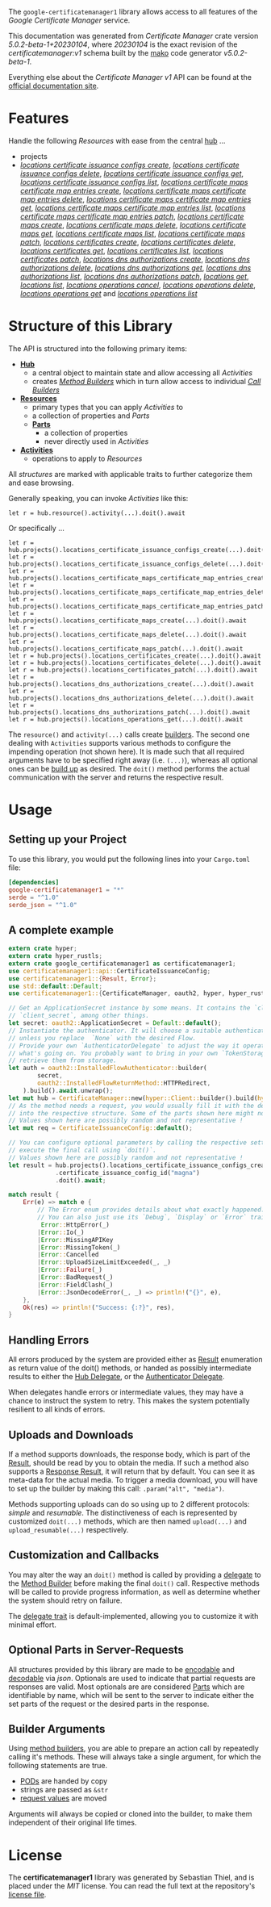 <!---
DO NOT EDIT !
This file was generated automatically from 'src/generator/templates/api/README.md.mako'
DO NOT EDIT !
-->
The `google-certificatemanager1` library allows access to all features of the *Google Certificate Manager* service.

This documentation was generated from *Certificate Manager* crate version *5.0.2-beta-1+20230104*, where *20230104* is the exact revision of the *certificatemanager:v1* schema built by the [mako](http://www.makotemplates.org/) code generator *v5.0.2-beta-1*.

Everything else about the *Certificate Manager* *v1* API can be found at the
[official documentation site](https://cloud.google.com/certificate-manager).
# Features

Handle the following *Resources* with ease from the central [hub](https://docs.rs/google-certificatemanager1/5.0.2-beta-1+20230104/google_certificatemanager1/CertificateManager) ... 

* projects
 * [*locations certificate issuance configs create*](https://docs.rs/google-certificatemanager1/5.0.2-beta-1+20230104/google_certificatemanager1/api::ProjectLocationCertificateIssuanceConfigCreateCall), [*locations certificate issuance configs delete*](https://docs.rs/google-certificatemanager1/5.0.2-beta-1+20230104/google_certificatemanager1/api::ProjectLocationCertificateIssuanceConfigDeleteCall), [*locations certificate issuance configs get*](https://docs.rs/google-certificatemanager1/5.0.2-beta-1+20230104/google_certificatemanager1/api::ProjectLocationCertificateIssuanceConfigGetCall), [*locations certificate issuance configs list*](https://docs.rs/google-certificatemanager1/5.0.2-beta-1+20230104/google_certificatemanager1/api::ProjectLocationCertificateIssuanceConfigListCall), [*locations certificate maps certificate map entries create*](https://docs.rs/google-certificatemanager1/5.0.2-beta-1+20230104/google_certificatemanager1/api::ProjectLocationCertificateMapCertificateMapEntryCreateCall), [*locations certificate maps certificate map entries delete*](https://docs.rs/google-certificatemanager1/5.0.2-beta-1+20230104/google_certificatemanager1/api::ProjectLocationCertificateMapCertificateMapEntryDeleteCall), [*locations certificate maps certificate map entries get*](https://docs.rs/google-certificatemanager1/5.0.2-beta-1+20230104/google_certificatemanager1/api::ProjectLocationCertificateMapCertificateMapEntryGetCall), [*locations certificate maps certificate map entries list*](https://docs.rs/google-certificatemanager1/5.0.2-beta-1+20230104/google_certificatemanager1/api::ProjectLocationCertificateMapCertificateMapEntryListCall), [*locations certificate maps certificate map entries patch*](https://docs.rs/google-certificatemanager1/5.0.2-beta-1+20230104/google_certificatemanager1/api::ProjectLocationCertificateMapCertificateMapEntryPatchCall), [*locations certificate maps create*](https://docs.rs/google-certificatemanager1/5.0.2-beta-1+20230104/google_certificatemanager1/api::ProjectLocationCertificateMapCreateCall), [*locations certificate maps delete*](https://docs.rs/google-certificatemanager1/5.0.2-beta-1+20230104/google_certificatemanager1/api::ProjectLocationCertificateMapDeleteCall), [*locations certificate maps get*](https://docs.rs/google-certificatemanager1/5.0.2-beta-1+20230104/google_certificatemanager1/api::ProjectLocationCertificateMapGetCall), [*locations certificate maps list*](https://docs.rs/google-certificatemanager1/5.0.2-beta-1+20230104/google_certificatemanager1/api::ProjectLocationCertificateMapListCall), [*locations certificate maps patch*](https://docs.rs/google-certificatemanager1/5.0.2-beta-1+20230104/google_certificatemanager1/api::ProjectLocationCertificateMapPatchCall), [*locations certificates create*](https://docs.rs/google-certificatemanager1/5.0.2-beta-1+20230104/google_certificatemanager1/api::ProjectLocationCertificateCreateCall), [*locations certificates delete*](https://docs.rs/google-certificatemanager1/5.0.2-beta-1+20230104/google_certificatemanager1/api::ProjectLocationCertificateDeleteCall), [*locations certificates get*](https://docs.rs/google-certificatemanager1/5.0.2-beta-1+20230104/google_certificatemanager1/api::ProjectLocationCertificateGetCall), [*locations certificates list*](https://docs.rs/google-certificatemanager1/5.0.2-beta-1+20230104/google_certificatemanager1/api::ProjectLocationCertificateListCall), [*locations certificates patch*](https://docs.rs/google-certificatemanager1/5.0.2-beta-1+20230104/google_certificatemanager1/api::ProjectLocationCertificatePatchCall), [*locations dns authorizations create*](https://docs.rs/google-certificatemanager1/5.0.2-beta-1+20230104/google_certificatemanager1/api::ProjectLocationDnsAuthorizationCreateCall), [*locations dns authorizations delete*](https://docs.rs/google-certificatemanager1/5.0.2-beta-1+20230104/google_certificatemanager1/api::ProjectLocationDnsAuthorizationDeleteCall), [*locations dns authorizations get*](https://docs.rs/google-certificatemanager1/5.0.2-beta-1+20230104/google_certificatemanager1/api::ProjectLocationDnsAuthorizationGetCall), [*locations dns authorizations list*](https://docs.rs/google-certificatemanager1/5.0.2-beta-1+20230104/google_certificatemanager1/api::ProjectLocationDnsAuthorizationListCall), [*locations dns authorizations patch*](https://docs.rs/google-certificatemanager1/5.0.2-beta-1+20230104/google_certificatemanager1/api::ProjectLocationDnsAuthorizationPatchCall), [*locations get*](https://docs.rs/google-certificatemanager1/5.0.2-beta-1+20230104/google_certificatemanager1/api::ProjectLocationGetCall), [*locations list*](https://docs.rs/google-certificatemanager1/5.0.2-beta-1+20230104/google_certificatemanager1/api::ProjectLocationListCall), [*locations operations cancel*](https://docs.rs/google-certificatemanager1/5.0.2-beta-1+20230104/google_certificatemanager1/api::ProjectLocationOperationCancelCall), [*locations operations delete*](https://docs.rs/google-certificatemanager1/5.0.2-beta-1+20230104/google_certificatemanager1/api::ProjectLocationOperationDeleteCall), [*locations operations get*](https://docs.rs/google-certificatemanager1/5.0.2-beta-1+20230104/google_certificatemanager1/api::ProjectLocationOperationGetCall) and [*locations operations list*](https://docs.rs/google-certificatemanager1/5.0.2-beta-1+20230104/google_certificatemanager1/api::ProjectLocationOperationListCall)




# Structure of this Library

The API is structured into the following primary items:

* **[Hub](https://docs.rs/google-certificatemanager1/5.0.2-beta-1+20230104/google_certificatemanager1/CertificateManager)**
    * a central object to maintain state and allow accessing all *Activities*
    * creates [*Method Builders*](https://docs.rs/google-certificatemanager1/5.0.2-beta-1+20230104/google_certificatemanager1/client::MethodsBuilder) which in turn
      allow access to individual [*Call Builders*](https://docs.rs/google-certificatemanager1/5.0.2-beta-1+20230104/google_certificatemanager1/client::CallBuilder)
* **[Resources](https://docs.rs/google-certificatemanager1/5.0.2-beta-1+20230104/google_certificatemanager1/client::Resource)**
    * primary types that you can apply *Activities* to
    * a collection of properties and *Parts*
    * **[Parts](https://docs.rs/google-certificatemanager1/5.0.2-beta-1+20230104/google_certificatemanager1/client::Part)**
        * a collection of properties
        * never directly used in *Activities*
* **[Activities](https://docs.rs/google-certificatemanager1/5.0.2-beta-1+20230104/google_certificatemanager1/client::CallBuilder)**
    * operations to apply to *Resources*

All *structures* are marked with applicable traits to further categorize them and ease browsing.

Generally speaking, you can invoke *Activities* like this:

```Rust,ignore
let r = hub.resource().activity(...).doit().await
```

Or specifically ...

```ignore
let r = hub.projects().locations_certificate_issuance_configs_create(...).doit().await
let r = hub.projects().locations_certificate_issuance_configs_delete(...).doit().await
let r = hub.projects().locations_certificate_maps_certificate_map_entries_create(...).doit().await
let r = hub.projects().locations_certificate_maps_certificate_map_entries_delete(...).doit().await
let r = hub.projects().locations_certificate_maps_certificate_map_entries_patch(...).doit().await
let r = hub.projects().locations_certificate_maps_create(...).doit().await
let r = hub.projects().locations_certificate_maps_delete(...).doit().await
let r = hub.projects().locations_certificate_maps_patch(...).doit().await
let r = hub.projects().locations_certificates_create(...).doit().await
let r = hub.projects().locations_certificates_delete(...).doit().await
let r = hub.projects().locations_certificates_patch(...).doit().await
let r = hub.projects().locations_dns_authorizations_create(...).doit().await
let r = hub.projects().locations_dns_authorizations_delete(...).doit().await
let r = hub.projects().locations_dns_authorizations_patch(...).doit().await
let r = hub.projects().locations_operations_get(...).doit().await
```

The `resource()` and `activity(...)` calls create [builders][builder-pattern]. The second one dealing with `Activities` 
supports various methods to configure the impending operation (not shown here). It is made such that all required arguments have to be 
specified right away (i.e. `(...)`), whereas all optional ones can be [build up][builder-pattern] as desired.
The `doit()` method performs the actual communication with the server and returns the respective result.

# Usage

## Setting up your Project

To use this library, you would put the following lines into your `Cargo.toml` file:

```toml
[dependencies]
google-certificatemanager1 = "*"
serde = "^1.0"
serde_json = "^1.0"
```

## A complete example

```Rust
extern crate hyper;
extern crate hyper_rustls;
extern crate google_certificatemanager1 as certificatemanager1;
use certificatemanager1::api::CertificateIssuanceConfig;
use certificatemanager1::{Result, Error};
use std::default::Default;
use certificatemanager1::{CertificateManager, oauth2, hyper, hyper_rustls, chrono, FieldMask};

// Get an ApplicationSecret instance by some means. It contains the `client_id` and 
// `client_secret`, among other things.
let secret: oauth2::ApplicationSecret = Default::default();
// Instantiate the authenticator. It will choose a suitable authentication flow for you, 
// unless you replace  `None` with the desired Flow.
// Provide your own `AuthenticatorDelegate` to adjust the way it operates and get feedback about 
// what's going on. You probably want to bring in your own `TokenStorage` to persist tokens and
// retrieve them from storage.
let auth = oauth2::InstalledFlowAuthenticator::builder(
        secret,
        oauth2::InstalledFlowReturnMethod::HTTPRedirect,
    ).build().await.unwrap();
let mut hub = CertificateManager::new(hyper::Client::builder().build(hyper_rustls::HttpsConnectorBuilder::new().with_native_roots().https_or_http().enable_http1().enable_http2().build()), auth);
// As the method needs a request, you would usually fill it with the desired information
// into the respective structure. Some of the parts shown here might not be applicable !
// Values shown here are possibly random and not representative !
let mut req = CertificateIssuanceConfig::default();

// You can configure optional parameters by calling the respective setters at will, and
// execute the final call using `doit()`.
// Values shown here are possibly random and not representative !
let result = hub.projects().locations_certificate_issuance_configs_create(req, "parent")
             .certificate_issuance_config_id("magna")
             .doit().await;

match result {
    Err(e) => match e {
        // The Error enum provides details about what exactly happened.
        // You can also just use its `Debug`, `Display` or `Error` traits
         Error::HttpError(_)
        |Error::Io(_)
        |Error::MissingAPIKey
        |Error::MissingToken(_)
        |Error::Cancelled
        |Error::UploadSizeLimitExceeded(_, _)
        |Error::Failure(_)
        |Error::BadRequest(_)
        |Error::FieldClash(_)
        |Error::JsonDecodeError(_, _) => println!("{}", e),
    },
    Ok(res) => println!("Success: {:?}", res),
}

```
## Handling Errors

All errors produced by the system are provided either as [Result](https://docs.rs/google-certificatemanager1/5.0.2-beta-1+20230104/google_certificatemanager1/client::Result) enumeration as return value of
the doit() methods, or handed as possibly intermediate results to either the 
[Hub Delegate](https://docs.rs/google-certificatemanager1/5.0.2-beta-1+20230104/google_certificatemanager1/client::Delegate), or the [Authenticator Delegate](https://docs.rs/yup-oauth2/*/yup_oauth2/trait.AuthenticatorDelegate.html).

When delegates handle errors or intermediate values, they may have a chance to instruct the system to retry. This 
makes the system potentially resilient to all kinds of errors.

## Uploads and Downloads
If a method supports downloads, the response body, which is part of the [Result](https://docs.rs/google-certificatemanager1/5.0.2-beta-1+20230104/google_certificatemanager1/client::Result), should be
read by you to obtain the media.
If such a method also supports a [Response Result](https://docs.rs/google-certificatemanager1/5.0.2-beta-1+20230104/google_certificatemanager1/client::ResponseResult), it will return that by default.
You can see it as meta-data for the actual media. To trigger a media download, you will have to set up the builder by making
this call: `.param("alt", "media")`.

Methods supporting uploads can do so using up to 2 different protocols: 
*simple* and *resumable*. The distinctiveness of each is represented by customized 
`doit(...)` methods, which are then named `upload(...)` and `upload_resumable(...)` respectively.

## Customization and Callbacks

You may alter the way an `doit()` method is called by providing a [delegate](https://docs.rs/google-certificatemanager1/5.0.2-beta-1+20230104/google_certificatemanager1/client::Delegate) to the 
[Method Builder](https://docs.rs/google-certificatemanager1/5.0.2-beta-1+20230104/google_certificatemanager1/client::CallBuilder) before making the final `doit()` call. 
Respective methods will be called to provide progress information, as well as determine whether the system should 
retry on failure.

The [delegate trait](https://docs.rs/google-certificatemanager1/5.0.2-beta-1+20230104/google_certificatemanager1/client::Delegate) is default-implemented, allowing you to customize it with minimal effort.

## Optional Parts in Server-Requests

All structures provided by this library are made to be [encodable](https://docs.rs/google-certificatemanager1/5.0.2-beta-1+20230104/google_certificatemanager1/client::RequestValue) and 
[decodable](https://docs.rs/google-certificatemanager1/5.0.2-beta-1+20230104/google_certificatemanager1/client::ResponseResult) via *json*. Optionals are used to indicate that partial requests are responses 
are valid.
Most optionals are are considered [Parts](https://docs.rs/google-certificatemanager1/5.0.2-beta-1+20230104/google_certificatemanager1/client::Part) which are identifiable by name, which will be sent to 
the server to indicate either the set parts of the request or the desired parts in the response.

## Builder Arguments

Using [method builders](https://docs.rs/google-certificatemanager1/5.0.2-beta-1+20230104/google_certificatemanager1/client::CallBuilder), you are able to prepare an action call by repeatedly calling it's methods.
These will always take a single argument, for which the following statements are true.

* [PODs][wiki-pod] are handed by copy
* strings are passed as `&str`
* [request values](https://docs.rs/google-certificatemanager1/5.0.2-beta-1+20230104/google_certificatemanager1/client::RequestValue) are moved

Arguments will always be copied or cloned into the builder, to make them independent of their original life times.

[wiki-pod]: http://en.wikipedia.org/wiki/Plain_old_data_structure
[builder-pattern]: http://en.wikipedia.org/wiki/Builder_pattern
[google-go-api]: https://github.com/google/google-api-go-client

# License
The **certificatemanager1** library was generated by Sebastian Thiel, and is placed 
under the *MIT* license.
You can read the full text at the repository's [license file][repo-license].

[repo-license]: https://github.com/Byron/google-apis-rsblob/main/LICENSE.md


